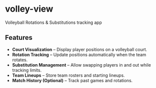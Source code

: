 # volley-view
Volleyball Rotations &amp; Substitutions tracking app

## Features

- **Court Visualization** – Display player positions on a volleyball court.  
- **Rotation Tracking** – Update positions automatically when the team rotates.  
- **Substitution Management** – Allow swapping players in and out while tracking limits.  
- **Team Lineups** – Store team rosters and starting lineups.  
- **Match History (Optional)** – Track past games and rotations.  